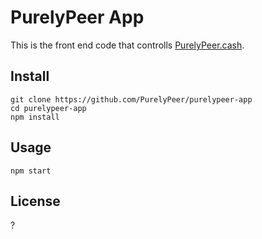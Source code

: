 # PurelyPeer App
This is the front end code that controlls [PurelyPeer.cash](https://purelypeer.cash).

## Install
```
git clone https://github.com/PurelyPeer/purelypeer-app
cd purelypeer-app
npm install
```

## Usage
```
npm start
```

## License
?
